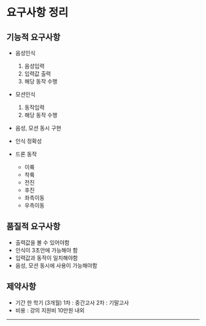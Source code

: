 # 요구사항 정리

## 기능적 요구사항
- 음성인식
  1. 음성입력
  2. 입력값 출력
  3. 해당 동작 수행
  
- 모션인식
  1. 동작입력
  2. 해당 동작 수행
  
- 음성, 모션 동시 구현

- 인식 정확성

- 드론 동작<br/>
  + 이륙
  + 착륙
  + 전진
  + 후진
  + 좌측이동
  + 우측이동
  

## 품질적 요구사항
- 출력값을 볼 수 있어야함
- 인식이 3초안에 가능해야 함
- 입력값과 동작이 일치해야함
- 음성, 모션 동시에 사용이 가능해야함

## 제약사항
- 기간
  한 학기 (3개월)
  1차 : 중간고사
  2차 : 기말고사
- 비용 : 강의 지원비 10만원 내외

---

